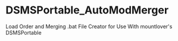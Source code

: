 # DSMSPortable_AutoModMerger
Load Order and Merging .bat File Creator for Use With mountlover's DSMSPortable
